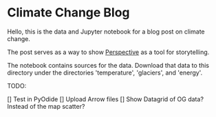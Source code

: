 # Climate Change Blog

Hello, this is the data and Jupyter notebook for
a blog post on climate change.

The post serves as a way to show [Perspective](perspective.finos.org/)
as a tool for storytelling.

The notebook contains sources for the data. Download that data to this
directory under the directories 'temperature', 'glaciers', and 'energy'.

TODO:

[] Test in PyOdide
[] Upload Arrow files
[] Show Datagrid of OG data? Instead of the map scatter?
